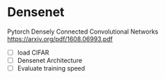 # Densenet
Pytorch Densely Connected Convolutional Networks https://arxiv.org/pdf/1608.06993.pdf

- [ ] load CIFAR
- [ ] Densenet Architecture
- [ ] Evaluate training speed 
